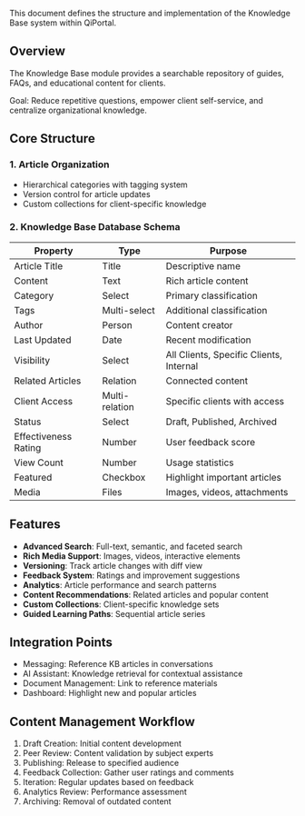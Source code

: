 This document defines the structure and implementation of the Knowledge Base system within QiPortal.
## Overview

The Knowledge Base module provides a searchable repository of guides, FAQs, and educational content for clients.

Goal: Reduce repetitive questions, empower client self-service, and centralize organizational knowledge.

## Core Structure

### 1. Article Organization

- Hierarchical categories with tagging system
- Version control for article updates
- Custom collections for client-specific knowledge

### 2. Knowledge Base Database Schema

| Property | Type | Purpose |
| --- | --- | --- |
| Article Title | Title | Descriptive name |
| Content | Text | Rich article content |
| Category | Select | Primary classification |
| Tags | Multi-select | Additional classification |
| Author | Person | Content creator |
| Last Updated | Date | Recent modification |
| Visibility | Select | All Clients, Specific Clients, Internal |
| Related Articles | Relation | Connected content |
| Client Access | Multi-relation | Specific clients with access |
| Status | Select | Draft, Published, Archived |
| Effectiveness Rating | Number | User feedback score |
| View Count | Number | Usage statistics |
| Featured | Checkbox | Highlight important articles |
| Media | Files | Images, videos, attachments |

## Features

- **Advanced Search**: Full-text, semantic, and faceted search
- **Rich Media Support**: Images, videos, interactive elements
- **Versioning**: Track article changes with diff view
- **Feedback System**: Ratings and improvement suggestions
- **Analytics**: Article performance and search patterns
- **Content Recommendations**: Related articles and popular content
- **Custom Collections**: Client-specific knowledge sets
- **Guided Learning Paths**: Sequential article series

## Integration Points

- Messaging: Reference KB articles in conversations
- AI Assistant: Knowledge retrieval for contextual assistance
- Document Management: Link to reference materials
- Dashboard: Highlight new and popular articles

## Content Management Workflow

1. Draft Creation: Initial content development
2. Peer Review: Content validation by subject experts
3. Publishing: Release to specified audience
4. Feedback Collection: Gather user ratings and comments
5. Iteration: Regular updates based on feedback
6. Analytics Review: Performance assessment
7. Archiving: Removal of outdated content